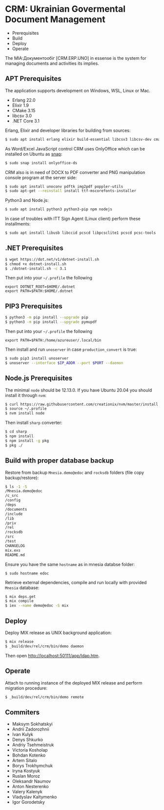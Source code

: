 CRM: Ukrainian Govermental Document Management
==============================================

* Prerequisites
* Build
* Deploy
* Operate

The МІА:Документообіг [CRM.ERP.UNO] in essense is
the system for managing documents and activities its implies.

APT Prerequisites
-----------------

The application supports development on Windows, WSL, Linux or Mac.

* Erlang 22.0
* Elixir 1.9
* CMake 3.15
* libcsv 3.0
* .NET Core 3.1

Erlang, Elixir and developer libraries for building from sources:

```sh
$ sudo apt install erlang elixir build-essential libcsv3 libcsv-dev cmake
```

As Word/Excel JavaScript control CRM uses OnlyOffice
which can be installed on Ubuntu as [snap](https://github.com/ONLYOFFICE/snap-documentserver):

```sh
$ sudo snap install onlyoffice-ds
```

CRM also is in need of DOCX to PDF converter and PNG
manipulation console program at the server side:

```sh
$ sudo apt install unoconv pdftk img2pdf poppler-utils
$ sudo apt-get --reinstall install ttf-mscorefonts-installer
```

Python3 and Node.js:

```sh
$ sudo apt install python3 python3-pip npm nodejs
```

In case of troubles with ITT Sign Agent (Linux client) perform these installments:

```sh
$ sudo apt install libusb libccid pcscd libpcsclite1 pcscd pcsc-tools
```

.NET Prerequisites
------------------

```sh
$ wget https://dot.net/v1/dotnet-install.sh
$ chmod +x dotnet-install.sh
$ ./dotnet-install.sh -c 3.1
```

Then put into your `~/.profile` the following

```
export DOTNET_ROOT=$HOME/.dotnet
export PATH=$PATH:$HOME/.dotnet
```

PIP3 Prerequisites
------------------

```sh
$ python3 -m pip install --upgrade pip
$ python3 -m pip install --upgrade pymupdf
```

Then put into your `~/.profile` the following

```
export PATH=$PATH:/home/azureuser/.local/bin
```

Then install and run `unoserver` in case `production_convert` is true:

```sh
$ sudo pip3 install unoserver
$ unoserver --interface $IP_ADDR --port $PORT --daemon
```

Node.js Prerequisites
---------------------

The minimal `node` should be 12.13.0.
If you have Ubuntu 20.04 you should install it through `nvm`:

```sh
$ curl https://raw.githubusercontent.com/creationix/nvm/master/install.sh | bash
$ source ~/.profile
$ nvm install node
```

Then install `sharp` converter:

```sh
$ cd sharp
$ npm install
$ npm install -g pkg
$ pkg ./
```

Build with proper database backup
---------------------------------

Restore from backup `Mnesia.demo@edoc` and `rocksdb` folders (file copy backup/restore):

```sh
$ ls -1 -S
/Mnesia.demo@edoc
/c_src
/config
/deps
/documents
/include
/lib
/priv
/rel
/rocksdb
/src
/test
CHANGELOG
mix.exs
README.md
```

Ensure you have the same `hostname` as in mnesia databse folder:

```
$ sudo hostname edoc
```

Retrieve external dependencies, compile and run locally with provided `Mnesia` database:

```sh
$ mix deps.get
$ mix compile
$ iex --name demo@edoc -S mix
```

Deploy
------

Deploy MIX release as UNIX background application:

```sh
$ mix release
$ _build/dev/rel/crm/bin/demo daemon
```

Then open <a href="http://localhost:50111/app/ldap.htm">http://localhost:50111/app/ldap.htm</a>.

Operate
-------

Attach to running instance of the deployed MIX release and perform migration procedure:

```sh
$ _build/dev/rel/crm/bin/demo remote
```

Commiters
---------

* Maksym Sokhatskyi
* Andrii Zadorozhnii
* Ivan Kulyk
* Denys Shkurko
* Andriy Tsehmeistruk
* Victoria Kosholap
* Bohdan Kotenko
* Artem Sitalo
* Borys Trokhymchuk
* Iryna Kostyuk
* Ruslan Moroz
* Oleksandr Naumov
* Anton Nesterenko
* Valery Kalenyk
* Vladyslav Kaltymenko
* Igor Gorodetsky
